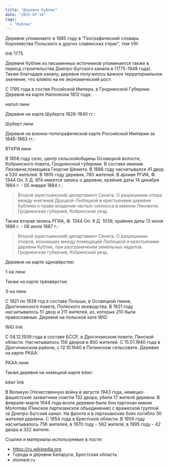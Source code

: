 ```yaml
---
title: "Деревня Кублик"
date: "2025-07-14"
tags: 
  - "Кублик"
---
```


Деревня упоминаетс в 1885 году в "Географический словарь Королевства Польского и других славянских стран", том VIII:

link 1775

Деревня Кублик из письменных источников упоминается также в период строительства Днепро-Бугского канала в (1775-1848 года). Также благодаря каналу, деревня получилось важное территориальное значение, что влияло на ее экономический рост.

C 1795 года в состве Росийской Импери, в Гродненской Губернии. Деревня на карте Наполеона 1812 года:

напол линк

Деревня на карте Шуберта 1826-1840 гг.:

Шуберт линк

Деревня на военно-топографической карте Российской Империи за 1846-1863 гг.:

ВТКРИ линк

В 1858 году село, центр сельскойобщины Осовецкой волости, Кобринского повета, Гродненской губернии. В составе имения Ляховичи,помещика Георгия Шемета. В 1886 году насчитывался 41 двор и 530 жителей. В 1905 году деревня, 760 жителей. В архиве РГИА, Ф. 1344 Оп. 5 Д. 974 имеется запись о деревне, крайние даты 14 декабря 1884 г. - 05 января 1884 г.:

> Второй (крестьянский) департамент Сената. О разрешении спора между княгиней Друцкой-Любецкой и крестьянами деревни Кублики о праве владения частью сенокоса в имении Ляховичи. Гродненская губерния, Кобринский уезд.

Также вторая запись РГИА, Ф. 1344 Оп. 9 Д. 1039, крайние даты 13 июня 1886 г. - 06 июля 1887 г.:

> Второй (крестьянский) департамент Сената. О разрешении споров, возникших между помещицей Любецкой и крестьянами деревни Кублик, при разграничении земельных наделов. Гродненская губерния, Кобринский уезд.

Деревня на карте одновёрстке:

1-ка линк

Также на карте трёхвёрстке:

3-ка линк

С 1921 по 1939 год в составе Польши, в Осовецкой гмине, Дрогичинского повета, Полеского воеводства. В 1921 году насчитывалось 51 двор и 211 жителей, из, которых 210 были православные. Деревня на польской кате WIG:

WIG link

С 04.12.1939 года в составе БССР, в Дрогичинском повете, Пинской области. Насчитывалось 156 дворов и 850 жителей. C 15.01.1940 года в Дрогичинском районе, с 12.10.1940 в Попинском сельсовете. Деревня на карте РКАА:

РКАА линк

Также деревня на немецкой карте kdwr:

kdwr link

В Великую Отечественную войну в августе 1943 года, немецко-фашистские захватчики сожгли 132 двора, убили 17 жителй деревни. В феврале-марте 1944 года возле деревни были бои партизан имени Молотова (Пинское партизанское объединение) с вражеской группой за Днепро-Бугский канал. На фронте и в партизанских боях погибло 30 жителей деревни. С 1954 года в Брестской области. В 1959 году насчитывалось 756 жителей, в 1970 году - 582 жителя, в 1995 году - 42 двора и 322 жителя.

Ссылки и материалы используемые в посте:
- https://ru.wikipedia.org
- Города и деревни Беларуси, Брестская область
- etomest.ru

